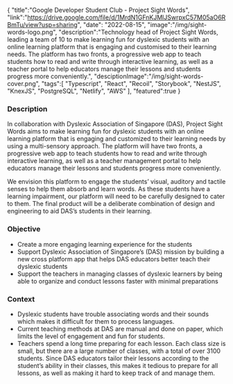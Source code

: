 {
"title":"Google Developer Student Club - Project Sight Words",
"link":"https://drive.google.com/file/d/1MrdN1GFnKJMlJSwrpxC57M05aO6RBmTu/view?usp=sharing",
"date": "2022-08-15",
"image":"/img/sight-words-logo.png",
"description":"Technology head of Project Sight Words, leading a team of 10 to make learning fun for dyslexic students with an online learning platform that is engaging and customised to their learning needs. The platform has two fronts, a progressive web app to teach students how to read and write through interactive learning, as well as a teacher portal to help educators manage their lessons and students progress more conveniently.",
"desciptionImage":"/img/sight-words-cover.png",
"tags":[
"Typescript",
"React",
"Recoil",
"Storybook",
"NestJS",
"KnexJS",
"PostgreSQL",
"Netlify",
"AWS"
],
"featured":true
}

### Description

In collaboration with Dyslexic Association of Singapore (DAS), Project Sight Words aims to make learning fun for dyslexic students with an online learning platform that is engaging and customized to their learning needs by using a multi-sensory approach. The platform will have two fronts, a progressive web app to teach students how to read and write through interactive learning, as well as a teacher management portal to help educators manage their lessons and students progress more conveniently.

We envision this platform to engage the students’ visual, auditory and tactile senses to help them absorb and learn words. As these students have a learning impairment, our platform will need to be carefully designed to cater to them. The final product will be a deliberate combination of design and engineering to aid DAS’s students in their learning.

### Objective

- Create a more engaging learning experience for the students
- Support Dyslexic Association of Singapore’s (DAS) mission by building a new cross platform app that helps DAS educators better teach their dyslexic students
- Support the teachers in managing classes of dyslexic learners by being able to organize and conduct lessons faster with minimal preparations

### Context

- Dyslexic students have trouble associating words and their sounds which makes it difficult for them to process languages.
- Current teaching methods at DAS are manual and done on paper, which limits the level of engagement and fun for students.
- Teachers spend a long time preparing for each lesson. Each class size is small, but there are a large number of classes, with a total of over 3100 students. Since DAS educators tailor their lessons according to the student’s ability in their classes, this makes it tedious to prepare for all lessons, as well as making it hard to keep track of and manage them.
